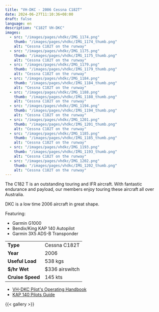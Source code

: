 ```yaml
---
title: "VH-DKC - 2006 Cessna C182T"
date: 2024-06-27T11:10:36+08:00
draft: false
language: en
description: "C182T VH-DKC"
images:
  - src: "/images/pages/vhdkc/IMG_1174.png"
    thumb: "/images/pages/vhdkc/IMG_1174_thumb.png"
    alt: "Cessna C182T on the runway"
  - src: "/images/pages/vhdkc/IMG_1175.png"
    thumb: "/images/pages/vhdkc/IMG_1175_thumb.png"
    alt: "Cessna C182T on the runway"
  - src: "/images/pages/vhdkc/IMG_1179.png"
    thumb: "/images/pages/vhdkc/IMG_1179_thumb.png"
    alt: "Cessna C182T on the runway"
  - src: "/images/pages/vhdkc/IMG_1184.png"
    thumb: "/images/pages/vhdkc/IMG_1184_thumb.png"
    alt: "Cessna C182T on the runway"
  - src: "/images/pages/vhdkc/IMG_1188.png"
    thumb: "/images/pages/vhdkc/IMG_1188_thumb.png"
    alt: "Cessna C182T on the runway"
  - src: "/images/pages/vhdkc/IMG_1194.png"
    thumb: "/images/pages/vhdkc/IMG_1194_thumb.png"
    alt: "Cessna C182T on the runway"
  - src: "/images/pages/vhdkc/IMG_1201.png"
    thumb: "/images/pages/vhdkc/IMG_1201_thumb.png"
    alt: "Cessna C182T on the runway"
  - src: "/images/pages/vhdkc/IMG_1185.png"
    thumb: "/images/pages/vhdkc/IMG_1185_thumb.png"
    alt: "Cessna C182T on the runway"
  - src: "/images/pages/vhdkc/IMG_1193.png"
    thumb: "/images/pages/vhdkc/IMG_1193_thumb.png"
    alt: "Cessna C182T on the runway"
  - src: "/images/pages/vhdkc/IMG_1202.png"
    thumb: "/images/pages/vhdkc/IMG_1202_thumb.png"
    alt: "Cessna C182T on the runway"
---
```


The C182 T is an outstanding touring and IFR aircraft. With fantastic endurance and payload, our members enjoy touring these aircraft all over Australia.

DKC is a low time 2006 aircraft in great shape. 

Featuring:
- Garmin G1000
- Bendix/King KAP 140 Autopilot
- Garmin 3X5 ADS-B Transponder

|                   |                  |
|-------------------|------------------|
| **Type**          | Cessna C182T      |
| **Year**          | 2006              |
| **Useful Load**   | 538 kgs           |
| **$/hr Wet**      | $336 airswitch    |
| **Cruise Speed**  | 145 kts           |

- [VH-DKC Pilot's Operating Handbook](VH-DKC-POH.pdf)
- [KAP 140 Pilots Guide](KAP-140-Pilots-Guide.pdf)

{{< gallery >}}